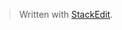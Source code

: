 


> Written with [StackEdit](https://stackedit.io/).
<!--stackedit_data:
eyJoaXN0b3J5IjpbLTM0MjkxOTc1Ml19
-->